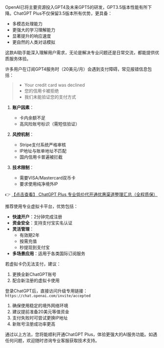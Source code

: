 

OpenAI已将主要资源投入GPT4及未来GPT5的研发，GPT3.5版本性能有所下降。ChatGPT Plus不仅保留3.5版本所有优势，更具备：

- 多模态处理能力
- 更强大的学习理解能力
- 显著提升的响应速度
- 更自然的人类对话模拟

这款AI助手能深入理解用户需求，无论是解决专业问题还是日常交流，都能提供优质服务体验。


许多用户在订阅GPT4服务时（20美元/月）会遇到支付障碍，常见报错信息包括：

> - Your credit card was declined
> - 您的信用卡被拒绝
> - 我们未能验证您的支付方式


1. **账户因素**：
   - 卡内余额不足
   - 高风险账号标识（需短信验证）

2. **风控机制**：
   - Stripe支付系统严格审核
   - IP地址与账单地址不匹配
   - 国内信用卡普遍被拦截

3. **技术限制**：
   - 需要VISA/Mastercard双币卡
   - 要求使用纯净境外IP

👉 [【点击查看】 ChatGPT Plus 专业低价代开通优惠渠道整理汇总（全程质保）](https://bit.ly/DaiKai)



推荐使用专业虚拟卡平台，优势包括：

- **快速开户**：2分钟完成注册
- **资金安全**：支持支付宝实名认证
- **灵活管理**：
  - 有效期2年
  - 按需充值
  - 秒提现到支付宝
- **多场景应用**：适用于各类国际订阅服务


若虚拟卡仍无法支付，建议：
1. 更换全新ChatGPT账号
2. 配合新注册的虚拟卡使用


登录ChatGPT后，直接访问升级专用链接：
`https://chat.openai.com/invite/accepted`


1. 确保使用稳定的境外网络环境
2. 建议提前准备20美元等值资金
3. 支付失败时可尝试更换IP地址
4. 新账号注册成功率更高

通过以上方法，您将能顺利开通ChatGPT Plus，体验更强大的AI服务功能。如遇任何问题，欢迎随时咨询专业客服获取技术支持。
